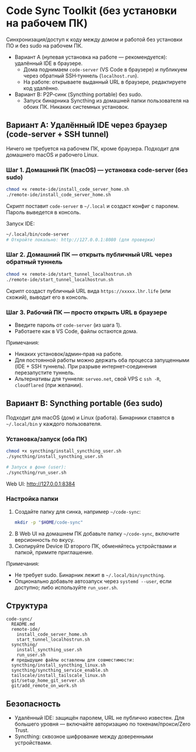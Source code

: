 # Code Sync Toolkit (без установки на рабочем ПК)

Синхронизация/доступ к коду между домом и работой без установки ПО и без sudo на рабочем ПК.

- Вариант A (нулевая установка на работе — рекомендуется): удалённый IDE в браузере.
  - Дома поднимаем `code-server` (VS Code в браузере) и публикуем через обратный SSH‑туннель (`localhost.run`).
  - На работе: открываете выданный URL в браузере, редактируете код удалённо.
- Вариант B: P2P‑синк (Syncthing portable) без sudo.
  - Запуск бинарника Syncthing из домашней папки пользователя на обоих ПК. Никаких системных установок.

## Вариант A: Удалённый IDE через браузер (code-server + SSH tunnel)

Ничего не требуется на рабочем ПК, кроме браузера. Подходит для домашнего macOS и рабочего Linux.

### Шаг 1. Домашний ПК (macOS) — установка code-server (без sudo)
```bash
chmod +x remote-ide/install_code_server_home.sh
./remote-ide/install_code_server_home.sh
```
Скрипт поставит `code-server` в `~/.local` и создаст конфиг с паролем. Пароль выведется в консоль.

Запуск IDE:
```bash
~/.local/bin/code-server
# Откройте локально: http://127.0.0.1:8080 (для проверки)
```

### Шаг 2. Домашний ПК — открыть публичный URL через обратный туннель
```bash
chmod +x remote-ide/start_tunnel_localhostrun.sh
./remote-ide/start_tunnel_localhostrun.sh
```
Скрипт создаст публичный URL вида `https://xxxxx.lhr.life` (или схожий), выводит его в консоль.

### Шаг 3. Рабочий ПК — просто открыть URL в браузере
- Введите пароль от `code-server` (из шага 1).
- Работаете как в VS Code, файлы остаются дома.

Примечания:
- Никаких установок/админ‑прав на работе.
- Для постоянной работы можно держать оба процесса запущенными (IDE + SSH туннель). При разрыве интернет‑соединения перезапустите туннель.
- Альтернативы для туннеля: `serveo.net`, свой VPS с `ssh -R`, `cloudflared` (при желании).

## Вариант B: Syncthing portable (без sudo)

Подходит для macOS (дом) и Linux (работа). Бинарники ставятся в `~/.local/bin` у каждого пользователя.

### Установка/запуск (оба ПК)
```bash
chmod +x syncthing/install_syncthing_user.sh
./syncthing/install_syncthing_user.sh

# Запуск в фоне (user):
./syncthing/run_user.sh
```
Web UI: http://127.0.0.1:8384

### Настройка папки
1. Создайте папку для синка, например `~/code-sync`:
   ```bash
   mkdir -p "$HOME/code-sync"
   ```
2. В Web UI на домашнем ПК добавьте папку `~/code-sync`, включите версионность по вкусу.
3. Скопируйте Device ID второго ПК, обменяйтесь устройствами и папкой, примите приглашение.

Примечания:
- Не требует sudo. Бинарник лежит в `~/.local/bin/syncthing`.
- Опционально добавьте автозапуск через `systemd --user`, если доступно; либо используйте `run_user.sh`.

## Структура
```
code-sync/
  README.md
  remote-ide/
    install_code_server_home.sh
    start_tunnel_localhostrun.sh
  syncthing/
    install_syncthing_user.sh
    run_user.sh
  # предыдущие файлы оставлены для совместимости:
  syncthing/install_syncthing_linux.sh
  syncthing/syncthing_service_enable.sh
  tailscale/install_tailscale_linux.sh
  git/setup_home_git_server.sh
  git/add_remote_on_work.sh
```

## Безопасность
- Удалённый IDE: защищён паролем, URL не публично известен. Для большего уровня — включайте авторизацию по токенам/прокси/Zero Trust.
- Syncthing: сквозное шифрование между доверенными устройствами.